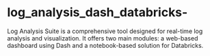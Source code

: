 # log_analysis_dash_databricks-
Log Analysis Suite is a comprehensive tool designed for real-time log analysis and visualization. It offers two main modules: a web-based dashboard using Dash and a notebook-based solution for Databricks.
